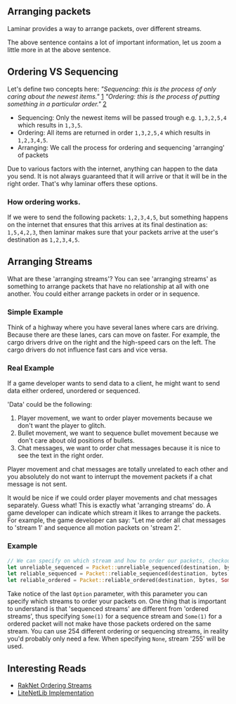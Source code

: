 ## Arranging packets

Laminar provides a way to arrange packets, over different streams.

The above sentence contains a lot of important information, let us zoom a little more in at the above sentence.

## Ordering VS Sequencing
Let's define two concepts here:
_"Sequencing: this is the process of only caring about the newest items."_ [1](https://dictionary.cambridge.org/dictionary/english/sequencing)
_"Ordering: this is the process of putting something in a particular order."_ [2](https://dictionary.cambridge.org/dictionary/english/ordering)

- Sequencing: Only the newest items will be passed trough e.g. `1,3,2,5,4` which results in `1,3,5`.
- Ordering: All items are returned in order `1,3,2,5,4` which results in `1,2,3,4,5`.
- Arranging: We call the process for ordering and sequencing 'arranging' of packets

Due to various factors with the internet, anything can happen to the data you send. 
It is not always guaranteed that it will arrive or that it will be in the right order. 
That's why laminar offers these options.

### How ordering works.
If we were to send the following packets: `1,2,3,4,5`, 
but something happens on the internet that ensures that this arrives at its final destination as: `1,5,4,2,3`, 
then laminar makes sure that your packets arrive at the user's destination as `1,2,3,4,5`.

## Arranging Streams
What are these 'arranging streams'?
You can see 'arranging streams' as something to arrange packets that have no relationship at all with one another. 
You could either arrange packets in order or in sequence.

### Simple Example
Think of a highway where you have several lanes where cars are driving.
Because there are these lanes, cars can move on faster.
For example, the cargo drivers drive on the right and the high-speed cars on the left.
The cargo drivers do not influence fast cars and vice versa.

### Real Example
If a game developer wants to send data to a client, he might want to send data either ordered, unordered or sequenced.

'Data' could be the following:
1. Player movement, we want to order player movements because we don't want the player to glitch.
2. Bullet movement, we want to sequence bullet movement because we don't care about old positions of bullets.
3. Chat messages, we want to order chat messages because it is nice to see the text in the right order.

Player movement and chat messages are totally unrelated to each other and you absolutely do not want to interrupt the movement packets if a chat message is not sent.

It would be nice if we could order player movements and chat messages separately. Guess what! This is exactly what 'arranging streams' do.
A game developer can indicate which stream it likes to arrange the packets. 
For example, the game developer can say: "Let me order all chat messages to 'stream 1' and sequence all motion packets on 'stream 2'.

### Example
```rust
// We can specify on which stream and how to order our packets, checkout our book and documentation for more information
let unreliable_sequenced = Packet::unreliable_sequenced(destination, bytes, Some(1));
let reliable_sequenced = Packet::reliable_sequenced(destination, bytes, Some(2));
let reliable_ordered = Packet::reliable_ordered(destination, bytes, Some(3));
```

Take notice of the last `Option` parameter, with this parameter you can specify which streams to order your packets on.
One thing that is important to understand is that 'sequenced streams' are different from 'ordered streams', 
thus specifying `Some(1)` for a sequence stream and `Some(1)` for a ordered packet will not make have those packets ordered on the same stream. 
You can use 254 different ordering or sequencing streams, in reality you'd probably only need a few. When specifying `None`, stream '255' will be used.

## Interesting Reads
- [RakNet Ordering Streams](http://www.raknet.net/raknet/manual/sendingpackets.html)
- [LiteNetLib Implementation](https://github.com/RevenantX/LiteNetLib/issues/67)
